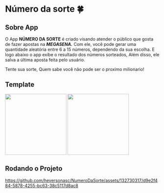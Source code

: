 # Número da sorte :four_leaf_clover:
## Sobre App
O App **NÚMERO DA SORTE** é criado visando atender o público que gosta de fazer apostas na **_MEGASENA._** Com ele, você pode gerar uma quantidade aleatória entre 6 a 15 números, dependendo da sua escolha. E logo abaixo o app exibe o resultado dos números sorteados, Além disso, ele salva a última aposta feita pelo usuário. 

Tente sua sorte, Quem sabe você não pode ser o proximo milionario!

## Template


<img src="https://github.com/heversonasc/NumeroDaSorte/assets/132730317/0638fbe2-5f47-4ce5-8455-1f26b9a6c4d3" width="200" />
<img src = "https://github.com/heversonasc/NumeroDaSorte/assets/132730317/b8a0c61b-5972-439d-bf2d-f9b7c57d05c9" width="200"/>

## Rodando o Projeto


https://github.com/heversonasc/NumeroDaSorte/assets/132730317/d9e2f484-5878-4255-bc63-38c5117d8ac8



